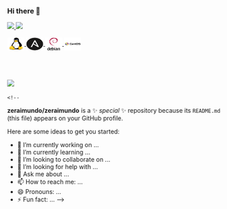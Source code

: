 ### Hi there 👋

<div>
  <a href="https://github.com/zeraimundo">
  <img height="180em" src="https://github-readme-stats.vercel.app/api?username=zeraimundo&show_icons=true&theme=dracula&include_all_commits=true&count_private=true"/>
  <img height="180em" src="https://github-readme-stats.vercel.app/api/top-langs/?username=zeraimundo&layout=compact&langs_count=7&theme=dracula"/>
</div>
<div style="display: inline_block"><br>
  <img align="center" alt="Js" height="30" width="40" src="https://raw.githubusercontent.com/devicons/devicon/master/icons/linux/linux-original.svg">
  <img align="center" alt="HTML" height="30" width="40" src="https://raw.githubusercontent.com/devicons/devicon/master/icons/ansible/ansible-original.svg">
  <img align="center" alt="CSS" height="30" width="40" src="https://raw.githubusercontent.com/devicons/devicon/master/icons/debian/debian-original-wordmark.svg">
  <img align="center" alt="Python" height="30" width="40" src="https://raw.githubusercontent.com/devicons/devicon/master/icons/centos/centos-original-wordmark.svg">
</div>
<br></br>
<br></br>
<div> 
  <a href=https://www.linkedin.com/in/zeraimundo-pb target="_blank">
    <img src="https://img.shields.io/badge/-LinkedIn-%230077B5?style=for-the-badge&logo=linkedin&logoColor=white">
  </a> 
 

</div>    
    
    <!--
**zeraimundo/zeraimundo** is a ✨ _special_ ✨ repository because its `README.md` (this file) appears on your GitHub profile.

Here are some ideas to get you started:

- 🔭 I’m currently working on ...
- 🌱 I’m currently learning ...
- 👯 I’m looking to collaborate on ...
- 🤔 I’m looking for help with ...
- 💬 Ask me about ...
- 📫 How to reach me: ...
- 😄 Pronouns: ...
- ⚡ Fun fact: ...
-->
